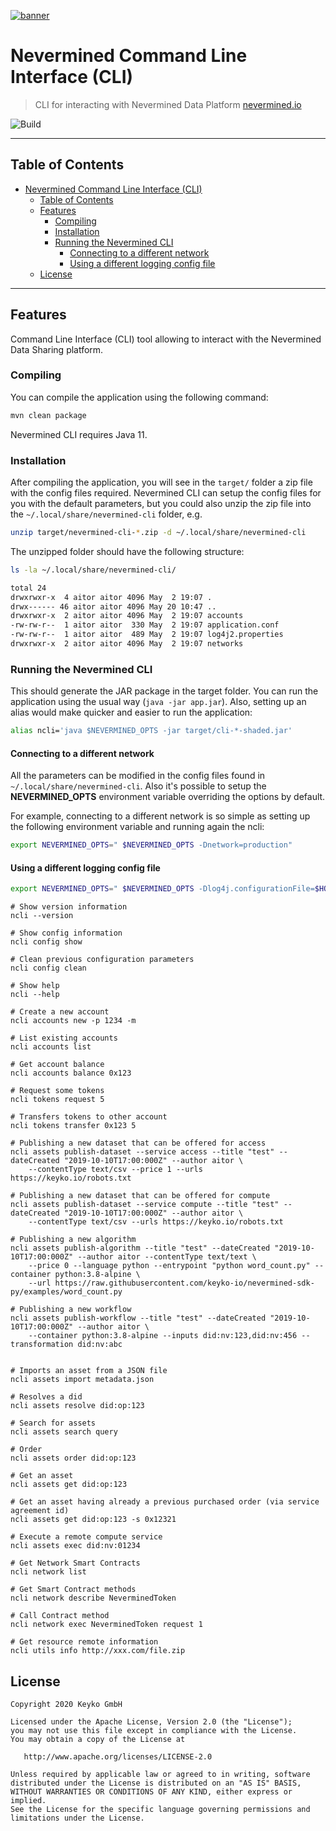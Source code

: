 [![banner](https://raw.githubusercontent.com/keyko-io/assets/master/images/logo/nevermined_logo_1.png)](https://nevermined.io)

# Nevermined Command Line Interface (CLI)

> CLI for interacting with Nevermined Data Platform
> [nevermined.io](https://nevermined.io)

![Build](https://github.com/keyko-io/nevermined-cli/workflows/Build/badge.svg)

---

## Table of Contents


   * [Nevermined Command Line Interface (CLI)](#nevermined-command-line-interface-cli)
      * [Table of Contents](#table-of-contents)
      * [Features](#features)
         * [Compiling](#compiling)
         * [Installation](#installation)
         * [Running the Nevermined CLI](#running-the-nevermined-cli)
            * [Connecting to a different network](#connecting-to-a-different-network)
            * [Using a different logging config file](#using-a-different-logging-config-file)
      * [License](#license)

---

## Features

Command Line Interface (CLI) tool allowing to interact with the Nevermined Data Sharing platform.

### Compiling

You can compile the application using the following command:

```bash
mvn clean package
```

Nevermined CLI requires Java 11.

### Installation

After compiling the application, you will see in the `target/` folder a zip file with the config files required.
Nevermined CLI can setup the config files for you with the default parameters,
but you could also unzip the zip file into the `~/.local/share/nevermined-cli` folder, e.g.

```bash
unzip target/nevermined-cli-*.zip -d ~/.local/share/nevermined-cli
```

The unzipped folder should have the following structure:

```bash
ls -la ~/.local/share/nevermined-cli/

total 24
drwxrwxr-x  4 aitor aitor 4096 May  2 19:07 .
drwx------ 46 aitor aitor 4096 May 20 10:47 ..
drwxrwxr-x  2 aitor aitor 4096 May  2 19:07 accounts
-rw-rw-r--  1 aitor aitor  330 May  2 19:07 application.conf
-rw-rw-r--  1 aitor aitor  489 May  2 19:07 log4j2.properties
drwxrwxr-x  2 aitor aitor 4096 May  2 19:07 networks


```

### Running the Nevermined CLI

This should generate the JAR package in the target folder. You can run the application using the usual way (`java -jar app.jar`). 
Also, setting up an alias would make quicker and easier to run the application:

```bash
alias ncli='java $NEVERMINED_OPTS -jar target/cli-*-shaded.jar'
```

#### Connecting to a different network

All the parameters can be modified in the config files found in `~/.local/share/nevermined-cli`. Also it's possible 
to setup the **NEVERMINED_OPTS** environment variable overriding the options by default.

For example, connecting to a different network is so simple as setting up the following environment variable and running
 again the ncli:

```bash
export NEVERMINED_OPTS=" $NEVERMINED_OPTS -Dnetwork=production"
``` 

#### Using a different logging config file

```bash
export NEVERMINED_OPTS=" $NEVERMINED_OPTS -Dlog4j.configurationFile=$HOME/.local/share/nevermined-cli/log4j2.properties"
``` 


```
# Show version information
ncli --version

# Show config information
ncli config show

# Clean previous configuration parameters
ncli config clean

# Show help
ncli --help

# Create a new account
ncli accounts new -p 1234 -m

# List existing accounts 
ncli accounts list 

# Get account balance 
ncli accounts balance 0x123

# Request some tokens
ncli tokens request 5

# Transfers tokens to other account
ncli tokens transfer 0x123 5

# Publishing a new dataset that can be offered for access
ncli assets publish-dataset --service access --title "test" --dateCreated "2019-10-10T17:00:000Z" --author aitor \ 
    --contentType text/csv --price 1 --urls https://keyko.io/robots.txt

# Publishing a new dataset that can be offered for compute
ncli assets publish-dataset --service compute --title "test" --dateCreated "2019-10-10T17:00:000Z" --author aitor \ 
    --contentType text/csv --urls https://keyko.io/robots.txt

# Publishing a new algorithm
ncli assets publish-algorithm --title "test" --dateCreated "2019-10-10T17:00:000Z" --author aitor --contentType text/text \ 
    --price 0 --language python --entrypoint "python word_count.py" --container python:3.8-alpine \
    --url https://raw.githubusercontent.com/keyko-io/nevermined-sdk-py/examples/word_count.py

# Publishing a new workflow
ncli assets publish-workflow --title "test" --dateCreated "2019-10-10T17:00:000Z" --author aitor \ 
    --container python:3.8-alpine --inputs did:nv:123,did:nv:456 --transformation did:nv:abc    


# Imports an asset from a JSON file
ncli assets import metadata.json

# Resolves a did
ncli assets resolve did:op:123

# Search for assets
ncli assets search query

# Order
ncli assets order did:op:123

# Get an asset
ncli assets get did:op:123

# Get an asset having already a previous purchased order (via service agreement id) 
ncli assets get did:op:123 -s 0x12321

# Execute a remote compute service
ncli assets exec did:nv:01234

# Get Network Smart Contracts
ncli network list

# Get Smart Contract methods
ncli network describe NeverminedToken

# Call Contract method
ncli network exec NeverminedToken request 1

# Get resource remote information
ncli utils info http://xxx.com/file.zip
```



## License

```
Copyright 2020 Keyko GmbH

Licensed under the Apache License, Version 2.0 (the "License");
you may not use this file except in compliance with the License.
You may obtain a copy of the License at

   http://www.apache.org/licenses/LICENSE-2.0

Unless required by applicable law or agreed to in writing, software
distributed under the License is distributed on an "AS IS" BASIS,
WITHOUT WARRANTIES OR CONDITIONS OF ANY KIND, either express or implied.
See the License for the specific language governing permissions and
limitations under the License.
```
